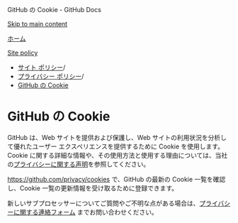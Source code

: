 GitHub の Cookie - GitHub Docs

[Skip to main content](#main-content)

[ホーム](/ja)

[Site policy](/ja/site-policy)

* [サイト ポリシー](/ja/site-policy)/
* [プライバシー ポリシー](/ja/site-policy/privacy-policies)/
* [GitHub の Cookie](/ja/site-policy/privacy-policies/github-cookies)

GitHub の Cookie
==========

GitHub は、Web サイトを提供および保護し、Web サイトの利用状況を分析して優れたユーザー エクスペリエンスを提供するために Cookie を使用します。 Cookie に関する詳細な情報や、その使用方法と使用する理由については、当社の[プライバシーに関する声明](/ja/site-policy/privacy-policies/github-privacy-statement#our-use-of-cookies-and-tracking)を参照してください。

<https://github.com/privacy/cookies> で、GitHub の最新の Cookie 一覧を確認し、Cookie 一覧の更新情報を受け取るために登録できます。

新しいサブプロセッサーについてご質問やご不明な点がある場合は、[プライバシーに関する連絡フォーム](https://github.com/contact/privacy) までお問い合わせください。
